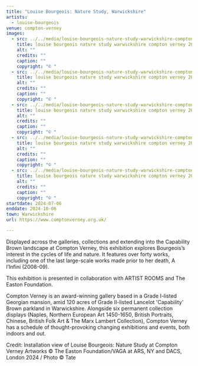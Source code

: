 ```yaml
---
title: "Louise Bourgeois: Nature Study, Warwickshire"
artists:
  - louise-bourgeois
venue: compton-verney
images:
  - src: ../../media/louise-bourgeois-nature-study-warwickshire-compton-verney-2024-07-06-0.webp
    title: louise bourgeois nature study warwickshire compton verney 2024 07 06 0
    alt: ""
    credits: ""
    caption: ""
    copyright: "© "
  - src: ../../media/louise-bourgeois-nature-study-warwickshire-compton-verney-2024-07-06-1.webp
    title: louise bourgeois nature study warwickshire compton verney 2024 07 06 1
    alt: ""
    credits: ""
    caption: ""
    copyright: "© "
  - src: ../../media/louise-bourgeois-nature-study-warwickshire-compton-verney-2024-07-06-2.webp
    title: louise bourgeois nature study warwickshire compton verney 2024 07 06 2
    alt: ""
    credits: ""
    caption: ""
    copyright: "© "
  - src: ../../media/louise-bourgeois-nature-study-warwickshire-compton-verney-2024-07-06-3.webp
    title: louise bourgeois nature study warwickshire compton verney 2024 07 06 3
    alt: ""
    credits: ""
    caption: ""
    copyright: "© "
  - src: ../../media/louise-bourgeois-nature-study-warwickshire-compton-verney-2024-07-06-4.webp
    title: louise bourgeois nature study warwickshire compton verney 2024 07 06 4
    alt: ""
    credits: ""
    caption: ""
    copyright: "© "
startdate: 2024-07-06
enddate: 2024-10-06
town: Warwickshire
url: https://www.comptonverney.org.uk/

---
```


Displayed across the galleries, collections and extending into the Capability Brown landscape at Compton Verney, this exhibition explores Bourgeois’s interest in the cycles of life and nature. It features over forty works, including one of the last large-scale works made prior to her death, A l’Infini (2008-09).

This exhibition is presented in collaboration with ARTIST ROOMS and The Easton Foundation.

Compton Verney is an award-winning gallery based in a Grade I-listed Georgian mansion, amid 120 acres of Grade II-listed Lancelot 'Capability' Brown parkland in Warwickshire. Alongside six permanent collection displays (Naples, Northern European Art 1450-1650, British Portraits, Chinese, British Folk Art & The Marx Lambert Collection), Compton Verney has a schedule of thought-provoking changing exhibitions and events, both indoors and out.

Credit: Installation view of Louise Bourgeois: Nature Study at Compton Verney
Artworks © The Easton Foundation/VAGA at ARS, NY and DACS, London 2024 / Photo © Tate